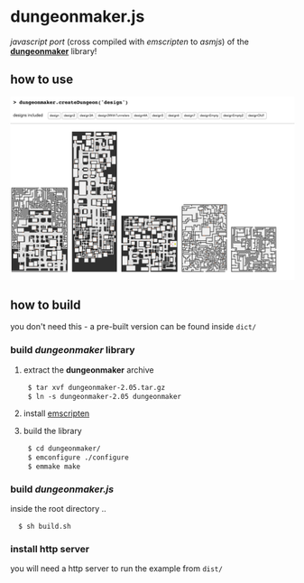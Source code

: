 # dungeonmaker.js

*javascript port* (cross compiled with *emscripten* to *asmjs*) of the [**dungeonmaker**](http://dungeonmaker.sourceforge.net/) library!

## how to use

![preview](./preview.png)


## how to build

you don't need this - a pre-built version can be found inside `dict/`

### build *dungeonmaker* library

1. extract the **dungeonmaker** archive

   ```
    $ tar xvf dungeonmaker-2.05.tar.gz
    $ ln -s dungeonmaker-2.05 dungeonmaker
   ```

2. install [emscripten](http://kripken.github.io/emscripten-site/)
3. build the library

   ```
    $ cd dungeonmaker/
    $ emconfigure ./configure
    $ emmake make
   ```

### build *dungeonmaker.js*

inside the root directory ..

```
  $ sh build.sh
```

### install http server

you will need a http server to run the example from `dist/`
